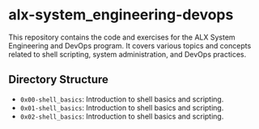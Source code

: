 # alx-system_engineering-devops

This repository contains the code and exercises for the ALX System Engineering and DevOps program. It covers various topics and concepts related to shell scripting, system administration, and DevOps practices.

## Directory Structure

- `0x00-shell_basics`: Introduction to shell basics and scripting.
- `0x01-shell_basics`: Introduction to shell basics and scripting.
- `0x02-shell_basics`: Introduction to shell basics and scripting.
